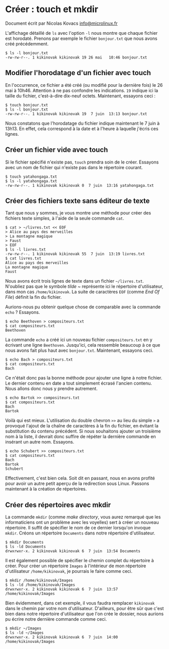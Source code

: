 Créer : touch et mkdir
======================

Document écrit par Nicolas Kovacs <info@microlinux.fr>

L'affichage détaillé de `ls` avec l'option `-l` nous montre que chaque fichier
est horodaté. Prenons par exemple le fichier `bonjour.txt` que nous avons créé
précédemment.

```
$ ls -l bonjour.txt 
-rw-rw-r--. 1 kikinovak kikinovak 19 26 mai   10:46 bonjour.txt
```


Modifier l'horodatage d'un fichier avec touch
---------------------------------------------

En l'occurrence, ce fichier a été créé (ou modifié pour la dernière fois) le 26
mai à 10h46. Attention à ne pas confondre les indications. `19` indique ici la
taille du fichier, c'est-à-dire dix-neuf octets. Maintenant, essayons ceci :

```
$ touch bonjour.txt 
$ ls -l bonjour.txt 
-rw-rw-r--. 1 kikinovak kikinovak 19  7 juin  13:13 bonjour.txt
```

Nous constatons que l'horodatage du fichier indique maintenant le 7 juin à
13h13. En effet, cela correspond à la date et à l'heure à laquelle j'écris ces
lignes. 


Créer un fichier vide avec touch
--------------------------------

Si le fichier spécifié n'existe pas, `touch` prendra soin de le créer. Essayons
avec un nom de fichier qui n'existe pas dans le répertoire courant.

```
$ touch yatahongaga.txt
$ ls -l yatahongaga.txt 
-rw-rw-r--. 1 kikinovak kikinovak 0  7 juin  13:16 yatahongaga.txt
```


Créer des fichiers texte sans éditeur de texte
----------------------------------------------

Tant que nous y sommes, je vous montre une méthode pour créer des fichiers
texte simples, à l'aide de la seule commande `cat`.

```
$ cat > ~/livres.txt << EOF
> Alice au pays des merveilles
> La montagne magique
> Faust
> EOF
$ ls -l livres.txt 
-rw-rw-r--. 1 kikinovak kikinovak 55  7 juin  13:19 livres.txt
$ cat livres.txt 
Alice au pays des merveilles
La montagne magique
Faust
```

Nous avons écrit trois lignes de texte dans un fichier `~/livres.txt`.
N'oubliez pas que le symbole *tilde* ~ représente ici le répertoire
d'utilisateur, dans mon cas `/home/kikinovak`. La suite de caractères `EOF`
(comme *End Of File*) définit la fin du fichier.

Aurions-nous pu obtenir quelque chose de comparable avec la commande `echo` ?
Essayons.

```
$ echo Beethoven > compositeurs.txt
$ cat compositeurs.txt 
Beethoven
```

La commande `echo` a créé ici un nouveau fichier `compositeurs.txt` en y
écrivant une ligne `Beethoven`. Jusqu'ici, cela ressemble beaucoup à ce que
nous avons fait plus haut avec `bonjour.txt`. Maintenant, essayons ceci.

```
$ echo Bach > compositeurs.txt 
$ cat compositeurs.txt 
Bach
```

Ce n'était donc pas la bonne méthode pour ajouter une ligne à notre fichier. Le
dernier contenu en date a tout simplement écrasé l'ancien contenu. Nous allons
donc nous y prendre autrement.

```
$ echo Bartok >> compositeurs.txt 
$ cat compositeurs.txt 
Bach
Bartok
```

Voilà qui est mieux. L'utilisation du double chevron `>>` au lieu du simple `>`
a provoqué l'ajout de la chaîne de caractères à la fin du fichier, en évitant
la substitution du contenu précédent. Si nous souhaitons ajouter un troisième
nom à la liste, il devrait donc suffire de répéter la dernière commande en
insérant un autre nom. Essayons. 

```
$ echo Schubert >> compositeurs.txt 
$ cat compositeurs.txt 
Bach
Bartok
Schubert
```

Effectivement, c'est bien cela. Soit dit en passant, nous en avons profité pour
avoir un autre petit aperçu de la redirection sous Linux. Passons maintenant à
la création de répertoires. 


Créer des répertoires avec mkdir
--------------------------------

La commande `mkdir` (comme *make directory*, vous aurez remarqué que les
informaticiens ont un problème avec les voyelles) sert à créer un nouveau
répertoire. Il suffit de spécifier le nom de ce dernier lorsqu'on invoque
`mkdir`. Créons un répertoire `Documents` dans notre répertoire d'utilisateur.

```
$ mkdir Documents
$ ls -ld Documents
drwxrwxr-x. 2 kikinovak kikinovak 6  7 juin  13:54 Documents
```

Il est également possible de spécifier le chemin complet du répertoire à créer.
Pour créer un répertoire `Images` à l'intérieur de mon répertoire d'utilisateur
`/home/kikinovak`, je pourrais le faire comme ceci.

```
$ mkdir /home/kikinovak/Images
$ ls -ld /home/kikinovak/Images
drwxrwxr-x. 2 kikinovak kikinovak 6  7 juin  13:57 /home/kikinovak/Images
```

Bien évidemment, dans cet exemple, il vous faudra remplacer `kikinovak` dans le
chemin par votre nom d'utilisateur. D'ailleurs, pour être sûr que c'est bien
dans notre répertoire d'utilisateur que l'on crée le dossier, nous aurions pu
écrire notre dernière commande comme ceci.

```
$ mkdir ~/Images
$ ls -ld ~/Images
drwxrwxr-x. 2 kikinovak kikinovak 6  7 juin  14:00 /home/kikinovak/Images
```













